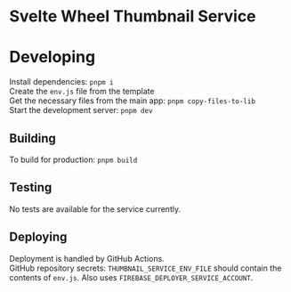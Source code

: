 # Svelte Wheel Thumbnail Service

# Developing

Install dependencies: `pnpm i`  
Create the `env.js` file from the template  
Get the necessary files from the main app: `pnpm copy-files-to-lib`  
Start the development server: `pnpm dev`

## Building

To build for production: `pnpm build`  

## Testing

No tests are available for the service currently.  

## Deploying

Deployment is handled by GitHub Actions.  
GitHub repository secrets: `THUMBNAIL_SERVICE_ENV_FILE` should contain the
contents of `env.js`. Also uses `FIREBASE_DEPLOYER_SERVICE_ACCOUNT`.  
